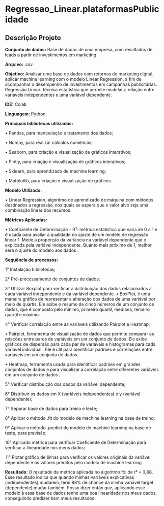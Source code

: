 # Regressao_Linear.plataformasPublicidade

## Descrição Projeto


**Conjunto de dados:** Base de dados de uma empresa, com resultados de leads a partir de investimentos em marketing.


**Arquivo:** .csv


**Objetivo:** Analisar uma base de dados com retornos de marketing digital, aplicar machine learning com o modelo Linear Regression, a fim de acompanhar o desempenho de investimentos em campanhas publicitárias. 
Regressão Linear: técnica estatística que permite modelar a relação entre variáveis independentes e uma variável dependente. 


**IDE:** Colab


**Linguagem:** Python


**Principais bibliotecas utilizadas:**

• Pandas, para manipulação e tratamento dos dados; 

• Numpy, para realizar cálculos numéricos; 

• Seaborn, para criação e visualização de gráficos interativos; 

• Plotly, para criação e visualização de gráficos interativos;


• Sklearn, para aprendizado de machine learning;

• Matplotlib, para criação e visualização de gráficos.


**Modelo Utilizado:**

• Linear Regression, algoritmo de aprendizado de máquina com métodos destinados a regressão, nos quais se espera que o valor alvo seja uma combinação linear dos recursos. 

**Métricas Aplicadas:**

• Coeficiente de Determinação - R²:  métrica estatística que varia de 0 a 1 e é usada para avaliar a qualidade do ajuste de um modelo de regressão linear 1. Mede a proporção da variância na variável dependente que é explicada pela variável independente. Quanto mais próximo de 1, melhor será o ajuste do modelo aos dados .


**Sequência de processos:**

1° Instalação bibliotecas;

2° Pré-processamento de conjuntos de dados;

3° Utilizar Boxplot para verificar a distribuição dos dados relacionados a cada variável independente e da variável dependente.
•	BoxPlot, é uma maneira gráfica de representar a alteração dos dados de uma variável por meio de quartis. Ele exibe o resumo de cinco números de um conjunto de dados, que é composto pelo mínimo, primeiro quartil, mediana, terceiro quartil e máximo. 

4° Verificar correlação entre as variáveis utilizando Pairplot e Heatmap;

•	Pairplot, ferramenta de visualização de dados que permite comparar as relações entre pares de variáveis em um conjunto de dados. Ele exibe gráficos de dispersão para cada par de variáveis e histogramas para cada variável individual . Ele é útil para identificar padrões e correlações entre variáveis em um conjunto de dados.

•	Heatmap, ferramenta usada para identificar padrões em grandes conjuntos de dados e para visualizar a correlação entre diferentes variáveis em um conjunto de dados .   

5° Verificar distribuição dos dados da variável dependente;

6° Distribuir os dados em X (variáveis independentes) e y (variável dependente);

7° Separar base de dados para treino e teste;

8° Aplicar o método .fit do modelo de machine learning na base de treino;

9° Aplicar o método .predict do modelo de machine learning na base de teste, para previsão;

10° Aplicado métrica para verificar Coeficiente de Determinação para verificar a linearidade nos meus dados;

11° Plotar gráfico de linhas para verificar os valores originais da variável dependente e os valores preditos pelo modelo de machine learning

**Resultado:** O resultado da métrica aplicada no algoritmo foi de r² = 0,88. Esse resultado indica que quando minhas variáveis explicativas (independentes) mudarem, terei 88% de chance da minha variável target (dependente) mudar também. Posso dizer então que, aplicando esse modelo à essa base de dados tenho uma boa linearidade nos meus dados, conseguindo predizer bem meus resultados.


